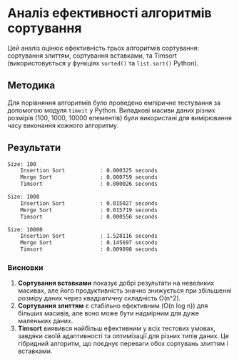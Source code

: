 # Аналіз eфективності aлгоритмів cортування

Цей аналіз оцінює ефективність трьох алгоритмів сортування: сортування злиттям, сортування вставками, та Timsort (використовується у функціях `sorted()` та `list.sort()` Python).

## Методика

Для порівняння алгоритмів було проведено емпіричне тестування за допомогою модуля `timeit` у Python. Випадкові масиви даних різних розмірів (100, 1000, 10000 елементів) були використані для вимірювання часу виконання кожного алгоритму.

## Результати

```bash
Size: 100
	Insertion Sort           : 0.000325 seconds
	Merge Sort               : 0.000759 seconds
	Timsort                  : 0.000026 seconds

Size: 1000
	Insertion Sort           : 0.015027 seconds
	Merge Sort               : 0.015719 seconds
	Timsort                  : 0.000556 seconds

Size: 10000
	Insertion Sort           : 1.528116 seconds
	Merge Sort               : 0.145697 seconds
	Timsort                  : 0.009898 seconds
```

### Висновки

1. **Сортування вставками** показує добрі результати на невеликих масивах, але його продуктивність значно знижується при збільшенні розміру даних через квадратичну складність O(n^2).
2. **Сортування злиттям** є стабільно ефективним (O(n log n)) для більших масивів, але воно може бути надмірним для дуже маленьких даних.
3. **Timsort** виявився найбільш ефективним у всіх тестових умовах, завдяки своїй адаптивності та оптимізації для різних типів даних. Це гібридний алгоритм, що поєднує переваги обох сортувань злиттям і вставками.
